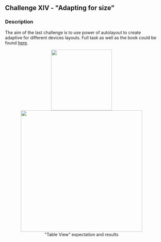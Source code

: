## Challenge XIV - "Adapting for size"
### Description

The aim of the last challenge is to use power of autolayout to create adaptive for different devices layouts. Full task as well as the book could be found [here](https://useyourloaf.com/autolayout/).


<p align="center">
  <img width="200" src="Media/Result_1.png">
  <img width="400" src="Media/Result_2.png">
  <br>
  <span>"Table View” expectation and results</span>
</p>